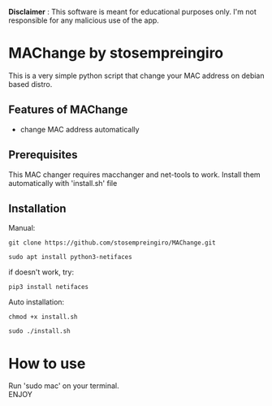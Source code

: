 
**Disclaimer** : This software is meant for educational purposes only. I'm not responsible for any malicious use of the app.
# MAChange by stosempreingiro

This is a very simple python script that change your MAC address on debian based distro.


## Features of MAChange 
* change MAC address automatically

## Prerequisites
This MAC changer requires macchanger and net-tools to work. Install them automatically with 'install.sh' file

## Installation
Manual:
```
git clone https://github.com/stosempreingiro/MAChange.git
```
```
sudo apt install python3-netifaces 
```
if doesn't work, try:
```
pip3 install netifaces
```
Auto installation:
```
chmod +x install.sh
```
```
sudo ./install.sh
```

# How to use
Run 'sudo mac' on your terminal.\
ENJOY
